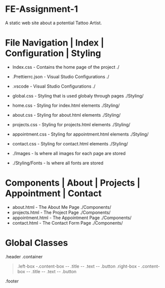 # FE-Assignment-1

A static web site about a potential Tattoo Artist.

# File Navigation | Index | Configuration | Styling

- Index.css - Contains the home page of the project ./

- .Prettierrc.json - Visual Studio Configurations ./
- .vscode - Visual Studio Configurations ./

- global.css - Styling that is used globaly through pages ./Styling/
- home.css - Styling for index.html elements ./Styling/
- about.css - Styling for about.html elements ./Styling/
- projects.css - Styling for projects.html elements ./Styling/
- appointment.css - Styling for appointment.html elements ./Styling/
- contact.css - Styling for contact.html elements ./Styling/

- ./Images - Is where all images for each page are stored

- ./Styling/Fonts - Is where all fonts are stored

# Components | About | Projects | Appointment | Contact

- about.html - The About Me Page ./Components/
- projects.html - The Project Page ./Components/
- appointment.html - The Appointment Page ./Components/
- contact.html - The Contact Form Page ./Components/

# Global Classes

.header
.container

> .left-box
> \-.content-box
> \-\- .title
> \-\- .text
> \-\- .button
> .right-box
> \- .content-box
> \-\- .title
> \-\- .text
> \-\- .button

.footer
